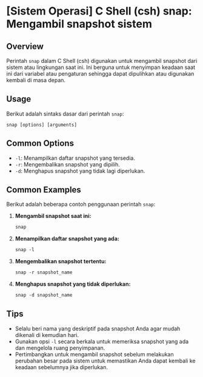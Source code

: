 # [Sistem Operasi] C Shell (csh) snap: Mengambil snapshot sistem

## Overview
Perintah `snap` dalam C Shell (csh) digunakan untuk mengambil snapshot dari sistem atau lingkungan saat ini. Ini berguna untuk menyimpan keadaan saat ini dari variabel atau pengaturan sehingga dapat dipulihkan atau digunakan kembali di masa depan.

## Usage
Berikut adalah sintaks dasar dari perintah `snap`:

```
snap [options] [arguments]
```

## Common Options
- `-l`: Menampilkan daftar snapshot yang tersedia.
- `-r`: Mengembalikan snapshot yang dipilih.
- `-d`: Menghapus snapshot yang tidak lagi diperlukan.

## Common Examples
Berikut adalah beberapa contoh penggunaan perintah `snap`:

1. **Mengambil snapshot saat ini:**
   ```csh
   snap
   ```

2. **Menampilkan daftar snapshot yang ada:**
   ```csh
   snap -l
   ```

3. **Mengembalikan snapshot tertentu:**
   ```csh
   snap -r snapshot_name
   ```

4. **Menghapus snapshot yang tidak diperlukan:**
   ```csh
   snap -d snapshot_name
   ```

## Tips
- Selalu beri nama yang deskriptif pada snapshot Anda agar mudah dikenali di kemudian hari.
- Gunakan opsi `-l` secara berkala untuk memeriksa snapshot yang ada dan mengelola ruang penyimpanan.
- Pertimbangkan untuk mengambil snapshot sebelum melakukan perubahan besar pada sistem untuk memastikan Anda dapat kembali ke keadaan sebelumnya jika diperlukan.
